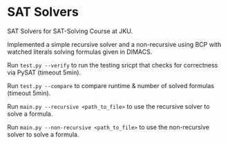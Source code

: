 # SAT Solvers
SAT Solvers for SAT-Solving Course at JKU.

Implemented a simple recursive solver and a non-recursive using BCP with watched literals solving formulas given in DIMACS.

Run `test.py --verify` to run the testing sricpt that checks for correctness via PySAT (timeout 5min).

Run `test.py --compare` to compare runtime & number of solved formulas (timeout 5min).

Run `main.py --recursive <path_to_file>` to use the recursive solver to solve a formula.

Run `main.py --non-recursive <path_to_file>` to use the non-recursive solver to solve a formula.
